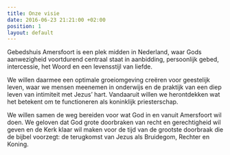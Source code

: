 ```yaml
---
title: Onze visie
date: 2016-06-23 21:21:00 +02:00
position: 1
layout: default
---
```


Gebedshuis Amersfoort is een plek midden in Nederland, waar Gods aanwezigheid voortdurend centraal staat in aanbidding, persoonlijk gebed, intercessie, het Woord en een  levensstijl van liefde.

We willen daarmee een optimale groeiomgeving creëren voor geestelijk leven, waar we mensen meenemen in onderwijs en de praktijk van een diep leven van intimiteit met Jezus’ hart. Vandaaruit willen we herontdekken wat het betekent om te functioneren als koninklijk priesterschap.

We willen samen de weg bereiden voor wat God in en vanuit Amersfoort wil doen. We geloven dat God grote doorbraken van recht en gerechtigheid wil geven en de Kerk klaar wil maken voor de tijd van de grootste doorbraak die de bijbel voorzegt: de terugkomst van Jezus als Bruidegom, Rechter en Koning.